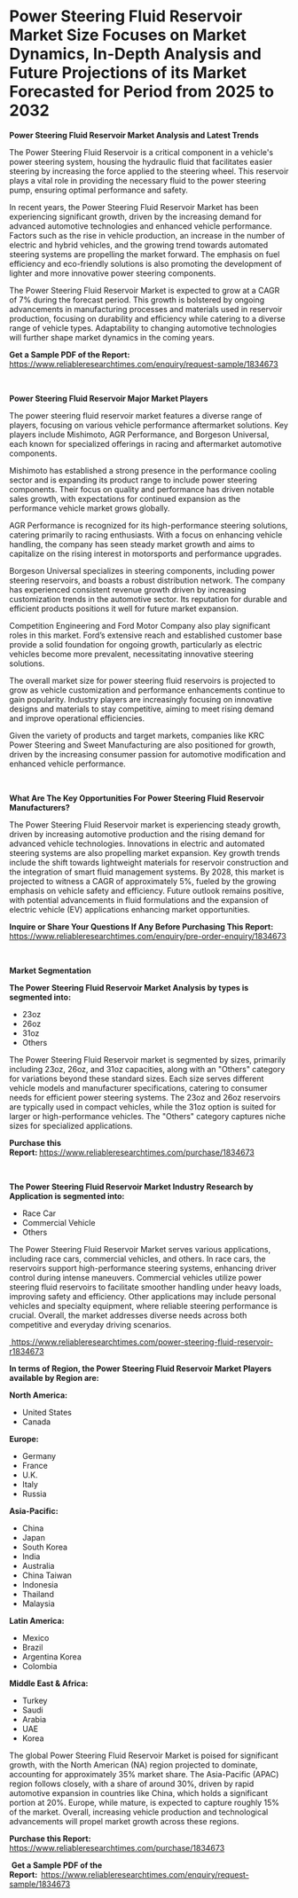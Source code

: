 <p><h1>Power Steering Fluid Reservoir Market Size Focuses on Market Dynamics, In-Depth Analysis and Future Projections of its Market Forecasted for Period from 2025 to 2032</h1></p><p><strong>Power Steering Fluid Reservoir Market Analysis and Latest Trends</strong></p>
<p><p>The Power Steering Fluid Reservoir is a critical component in a vehicle's power steering system, housing the hydraulic fluid that facilitates easier steering by increasing the force applied to the steering wheel. This reservoir plays a vital role in providing the necessary fluid to the power steering pump, ensuring optimal performance and safety.</p><p>In recent years, the Power Steering Fluid Reservoir Market has been experiencing significant growth, driven by the increasing demand for advanced automotive technologies and enhanced vehicle performance. Factors such as the rise in vehicle production, an increase in the number of electric and hybrid vehicles, and the growing trend towards automated steering systems are propelling the market forward. The emphasis on fuel efficiency and eco-friendly solutions is also promoting the development of lighter and more innovative power steering components.</p><p>The Power Steering Fluid Reservoir Market is expected to grow at a CAGR of 7% during the forecast period. This growth is bolstered by ongoing advancements in manufacturing processes and materials used in reservoir production, focusing on durability and efficiency while catering to a diverse range of vehicle types. Adaptability to changing automotive technologies will further shape market dynamics in the coming years.</p></p>
<p><strong>Get a Sample PDF of the Report:&nbsp;</strong> <a href="https://www.reliableresearchtimes.com/enquiry/request-sample/1834673?utm_campaign=3134&utm_medium=2&utm_source=Github&utm_content=ia&utm_term=16042025&utm_id=power-steering-fluid-reservoir">https://www.reliableresearchtimes.com/enquiry/request-sample/1834673</a></p>
<p>&nbsp;</p>
<p><strong>Power Steering Fluid Reservoir Major Market Players</strong></p>
<p><p>The power steering fluid reservoir market features a diverse range of players, focusing on various vehicle performance aftermarket solutions. Key players include Mishimoto, AGR Performance, and Borgeson Universal, each known for specialized offerings in racing and aftermarket automotive components.</p><p>Mishimoto has established a strong presence in the performance cooling sector and is expanding its product range to include power steering components. Their focus on quality and performance has driven notable sales growth, with expectations for continued expansion as the performance vehicle market grows globally.</p><p>AGR Performance is recognized for its high-performance steering solutions, catering primarily to racing enthusiasts. With a focus on enhancing vehicle handling, the company has seen steady market growth and aims to capitalize on the rising interest in motorsports and performance upgrades.</p><p>Borgeson Universal specializes in steering components, including power steering reservoirs, and boasts a robust distribution network. The company has experienced consistent revenue growth driven by increasing customization trends in the automotive sector. Its reputation for durable and efficient products positions it well for future market expansion.</p><p>Competition Engineering and Ford Motor Company also play significant roles in this market. Ford’s extensive reach and established customer base provide a solid foundation for ongoing growth, particularly as electric vehicles become more prevalent, necessitating innovative steering solutions.</p><p>The overall market size for power steering fluid reservoirs is projected to grow as vehicle customization and performance enhancements continue to gain popularity. Industry players are increasingly focusing on innovative designs and materials to stay competitive, aiming to meet rising demand and improve operational efficiencies.</p><p>Given the variety of products and target markets, companies like KRC Power Steering and Sweet Manufacturing are also positioned for growth, driven by the increasing consumer passion for automotive modification and enhanced vehicle performance.</p></p>
<p>&nbsp;</p>
<p><strong>What Are The Key Opportunities For Power Steering Fluid Reservoir Manufacturers?</strong></p>
<p><p>The Power Steering Fluid Reservoir market is experiencing steady growth, driven by increasing automotive production and the rising demand for advanced vehicle technologies. Innovations in electric and automated steering systems are also propelling market expansion. Key growth trends include the shift towards lightweight materials for reservoir construction and the integration of smart fluid management systems. By 2028, this market is projected to witness a CAGR of approximately 5%, fueled by the growing emphasis on vehicle safety and efficiency. Future outlook remains positive, with potential advancements in fluid formulations and the expansion of electric vehicle (EV) applications enhancing market opportunities.</p></p>
<p><strong>Inquire or Share Your Questions If Any Before Purchasing This Report:</strong> <a href="https://www.reliableresearchtimes.com/enquiry/pre-order-enquiry/1834673?utm_campaign=3134&utm_medium=2&utm_source=Github&utm_content=ia&utm_term=16042025&utm_id=power-steering-fluid-reservoir">https://www.reliableresearchtimes.com/enquiry/pre-order-enquiry/1834673</a></p>
<p>&nbsp;</p>
<p><strong>Market Segmentation</strong></p>
<p><strong>The Power Steering Fluid Reservoir Market Analysis by types is segmented into:</strong></p>
<p><ul><li>23oz</li><li>26oz</li><li>31oz</li><li>Others</li></ul></p>
<p><p>The Power Steering Fluid Reservoir market is segmented by sizes, primarily including 23oz, 26oz, and 31oz capacities, along with an "Others" category for variations beyond these standard sizes. Each size serves different vehicle models and manufacturer specifications, catering to consumer needs for efficient power steering systems. The 23oz and 26oz reservoirs are typically used in compact vehicles, while the 31oz option is suited for larger or high-performance vehicles. The "Others" category captures niche sizes for specialized applications.</p></p>
<p><strong>Purchase this Report:&nbsp;</strong><a href="https://www.reliableresearchtimes.com/purchase/1834673?utm_campaign=3134&utm_medium=2&utm_source=Github&utm_content=ia&utm_term=16042025&utm_id=power-steering-fluid-reservoir">https://www.reliableresearchtimes.com/purchase/1834673</a></p>
<p>&nbsp;</p>
<p><strong>The Power Steering Fluid Reservoir Market Industry Research by Application is segmented into:</strong></p>
<p><ul><li>Race Car</li><li>Commercial Vehicle</li><li>Others</li></ul></p>
<p><p>The Power Steering Fluid Reservoir Market serves various applications, including race cars, commercial vehicles, and others. In race cars, the reservoirs support high-performance steering systems, enhancing driver control during intense maneuvers. Commercial vehicles utilize power steering fluid reservoirs to facilitate smoother handling under heavy loads, improving safety and efficiency. Other applications may include personal vehicles and specialty equipment, where reliable steering performance is crucial. Overall, the market addresses diverse needs across both competitive and everyday driving scenarios.</p></p>
<p><a href="https://www.reliableresearchtimes.com/power-steering-fluid-reservoir-r1834673?utm_campaign=3134&utm_medium=2&utm_source=Github&utm_content=ia&utm_term=16042025&utm_id=power-steering-fluid-reservoir">&nbsp;https://www.reliableresearchtimes.com/power-steering-fluid-reservoir-r1834673</a></p>
<p><strong>In terms of Region, the Power Steering Fluid Reservoir Market Players available by Region are:</strong></p>
<p>
    <p> <strong> North America: </strong>
        <ul>
            <li>United States</li>
            <li>Canada</li>
        </ul>
        </p> 
    <p> <strong> Europe: </strong>
        <ul>
            <li>Germany</li>
            <li>France</li>
            <li>U.K.</li>
            <li>Italy</li>
            <li>Russia</li>
        </ul>
        </p> 
    <p> <strong> Asia-Pacific: </strong>
        <ul>
            <li>China</li>
            <li>Japan</li>
            <li>South Korea</li>
            <li>India</li>
            <li>Australia</li>
            <li>China Taiwan</li>
            <li>Indonesia</li>
            <li>Thailand</li>
            <li>Malaysia</li>
        </ul>
        </p> 
    <p> <strong> Latin America: </strong>
        <ul>
            <li>Mexico</li>
            <li>Brazil</li>
            <li>Argentina Korea</li>
            <li>Colombia</li>
        </ul>
        </p> 
    <p> <strong> Middle East & Africa: </strong>
        <ul>
            <li>Turkey</li>
            <li>Saudi</li>
            <li>Arabia</li>
            <li>UAE</li>
            <li>Korea</li>
        </ul>
    </p>
    </p>
<p><p>The global Power Steering Fluid Reservoir Market is poised for significant growth, with the North American (NA) region projected to dominate, accounting for approximately 35% market share. The Asia-Pacific (APAC) region follows closely, with a share of around 30%, driven by rapid automotive expansion in countries like China, which holds a significant portion at 20%. Europe, while mature, is expected to capture roughly 15% of the market. Overall, increasing vehicle production and technological advancements will propel market growth across these regions.</p></p>
<p><strong>Purchase this Report: </strong><a href="https://www.reliableresearchtimes.com/purchase/1834673?utm_campaign=3134&utm_medium=2&utm_source=Github&utm_content=ia&utm_term=16042025&utm_id=power-steering-fluid-reservoir">https://www.reliableresearchtimes.com/purchase/1834673</a></p>
<p>&nbsp;<strong>Get a Sample PDF of the Report:&nbsp;&nbsp;</strong><a href="https://www.reliableresearchtimes.com/enquiry/request-sample/1834673?utm_campaign=3134&utm_medium=2&utm_source=Github&utm_content=ia&utm_term=16042025&utm_id=power-steering-fluid-reservoir">https://www.reliableresearchtimes.com/enquiry/request-sample/1834673</a></p>
<p><strong></strong></p>
<p><p></p><p></p><p></p></p>